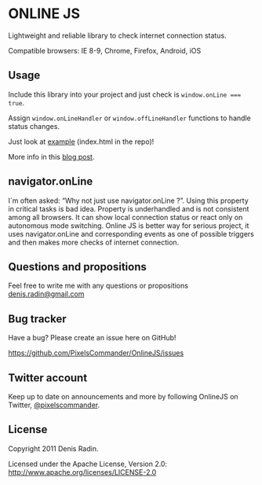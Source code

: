 ONLINE JS
========

Lightweight and reliable library to check internet connection status.

Compatible browsers: IE 8-9, Chrome, Firefox, Android, iOS


Usage
-----

Include this library into your project and just check is <code>window.onLine === true</code>.

Assign <code>window.onLineHandler</code> or <code>window.offLineHandler</code> functions to handle status changes.

Just look at <a href="http://pixelscommander.com/polygon/onlinejs/">example</a> (index.html in the repo)!

More info in this <a href="http://pixelscommander.com/en/javascript/onlinejs-javascript-internet-connection/">blog post</a>.


navigator.onLine
----------------

I`m often asked: “Why not just use navigator.onLine ?”. 
Using this property in critical tasks is bad idea. Property is underhandled and is not consistent among all browsers. It can show local connection status or react only on autonomous mode switching. Online JS is better way for serious project, it uses navigator.onLine and corresponding events as one of possible triggers and then makes more checks of internet connection.


Questions and propositions
--------------------------

Feel free to write me with any questions or propositions <a href="mailto:denis.radin@gmail.com">denis.radin@gmail.com</a>


Bug tracker
-----------

Have a bug? Please create an issue here on GitHub!

https://github.com/PixelsCommander/OnlineJS/issues


Twitter account
---------------

Keep up to date on announcements and more by following OnlineJS on Twitter, <a href="http://twitter.com/pixelscommander">@pixelscommander</a>.


License
---------------------

Copyright 2011 Denis Radin.

Licensed under the Apache License, Version 2.0: http://www.apache.org/licenses/LICENSE-2.0